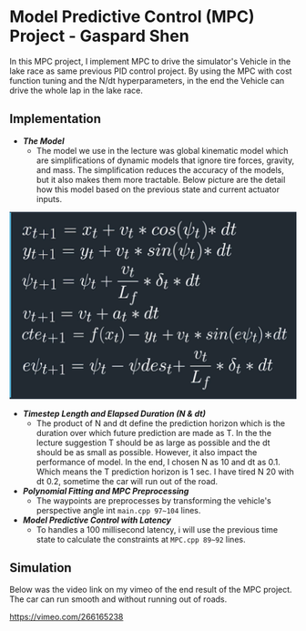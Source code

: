 # Model Predictive Control (MPC) Project - Gaspard Shen
In this MPC project, I implement MPC to drive the simulator's Vehicle in the lake race as same previous PID control project. By using the MPC with cost function tuning and the N/dt hyperparameters, in the end the Vehicle can drive the whole lap in the lake race.

## Implementation
- **_The Model_**
  - The model we use in the lecture was global kinematic model which are simplifications of dynamic models that ignore tire forces, gravity, and mass. The simplification reduces the accuracy of the models, but it also makes them more tractable. Below picture are the detail how this model based on the previous state and current actuator inputs.

![model](output/model.png)

- **_Timestep Length and Elapsed Duration (N & dt)_**
  - The product of N and dt define the prediction horizon which is the duration over which future prediction are made as T. In the the lecture suggestion T should be as large as possible and the dt should be as small as possible. However, it also impact the performance of model. In the end, I chosen N as 10 and dt as 0.1. Which means the T prediction horizon is 1 sec. I have tired N 20 with dt 0.2, sometime the car will run out of the road.
- **_Polynomial Fitting and MPC Preprocessing_**
  - The waypoints are preprocesses by transforming the vehicle's perspective angle int `main.cpp 97~104` lines.
- **_Model Predictive Control with Latency_**
  - To handles a 100 millisecond latency, i will use the previous time state to calculate the constraints at `MPC.cpp 89~92` lines.

## Simulation
Below was the video link on my vimeo of the end result of the MPC project. The car can run smooth and without running out of roads.

https://vimeo.com/266165238
